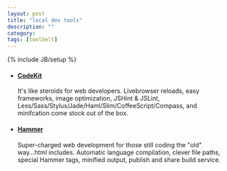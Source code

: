 ```yaml
---
layout: post
title: "local dev tools"
description: ""
category: 
tags: [toolbelt]
---
```

{% include JB/setup %}

- #### [CodeKit](http://www.incident57.com/codekit/)
	It's like steroids for web developers. Livebrowser reloads, easy frameworks, image optimization, JSHint & JSLint, Less/Sass/Stylus/Jade/Haml/Slim/CoffeeScript/Compass, and minifcation come stock out of the box.

- #### [Hammer](http://hammerformac.com/)
	Super-charged web development for those still coding the "old" way...html includes. Automatic language compilation, clever file paths, special Hammer tags, minified output, publish and share build service.
